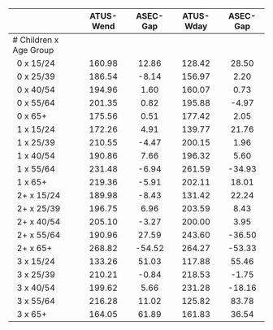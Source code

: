 
|                      |    ATUS-Wend |     ASEC-Gap |    ATUS-Wday |     ASEC-Gap |
| -------------------- | :----------: | :----------: | :----------: | :----------: |
| # Children x Age Group |              |              |              |              |
| &nbsp;&nbsp;0 x 15/24 |       160.98 |        12.86 |       128.42 |        28.50 |
| &nbsp;&nbsp;0 x 25/39 |       186.54 |        -8.14 |       156.97 |         2.20 |
| &nbsp;&nbsp;0 x 40/54 |       194.96 |         1.60 |       160.07 |         0.73 |
| &nbsp;&nbsp;0 x 55/64 |       201.35 |         0.82 |       195.88 |        -4.97 |
| &nbsp;&nbsp;0 x 65+  |       175.56 |         0.51 |       177.42 |         2.05 |
| &nbsp;&nbsp;1 x 15/24 |       172.26 |         4.91 |       139.77 |        21.76 |
| &nbsp;&nbsp;1 x 25/39 |       210.55 |        -4.47 |       200.15 |         1.96 |
| &nbsp;&nbsp;1 x 40/54 |       190.86 |         7.66 |       196.32 |         5.60 |
| &nbsp;&nbsp;1 x 55/64 |       231.48 |        -6.94 |       261.59 |       -34.93 |
| &nbsp;&nbsp;1 x 65+  |       219.36 |        -5.91 |       202.11 |        18.01 |
| &nbsp;&nbsp;2+ x 15/24 |       189.98 |        -8.43 |       131.42 |        22.24 |
| &nbsp;&nbsp;2+ x 25/39 |       196.75 |         6.96 |       203.59 |         8.43 |
| &nbsp;&nbsp;2+ x 40/54 |       205.10 |        -3.27 |       200.00 |         3.95 |
| &nbsp;&nbsp;2+ x 55/64 |       190.96 |        27.59 |       243.60 |       -36.50 |
| &nbsp;&nbsp;2+ x 65+ |       268.82 |       -54.52 |       264.27 |       -53.33 |
| &nbsp;&nbsp;3 x 15/24 |       133.26 |        51.03 |       117.88 |        55.46 |
| &nbsp;&nbsp;3 x 25/39 |       210.21 |        -0.84 |       218.53 |        -1.75 |
| &nbsp;&nbsp;3 x 40/54 |       199.62 |         5.66 |       231.28 |       -18.16 |
| &nbsp;&nbsp;3 x 55/64 |       216.28 |        11.02 |       125.82 |        83.78 |
| &nbsp;&nbsp;3 x 65+  |       164.05 |        61.89 |       161.83 |        36.54 |

